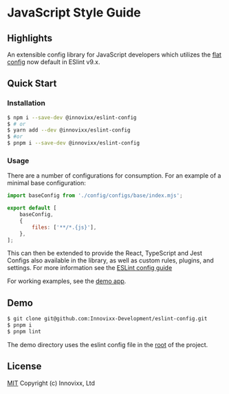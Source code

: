 # JavaScript Style Guide

## Highlights

An extensible config library for JavaScript developers which utilizes the [flat config](https://eslint.org/docs/latest/use/migrate-to-9.0.0#flat-linter) now default in ESlint v9.x.

## Quick Start

### Installation

```bash
$ npm i --save-dev @innovixx/eslint-config
$ # or
$ yarn add --dev @innovixx/eslint-config
$ #or
$ pnpm i --save-dev @innovixx/eslint-config
```

### Usage

There are a number of configurations for consumption. For an example of a minimal base configuration:

```javascript
import baseConfig from './config/configs/base/index.mjs';

export default [
	baseConfig,
	{
		files: ['**/*.{js}'],
	},
];
```
This can then be extended to provide the React, TypeScript and Jest Configs also available in the library, as well as custom rules, plugins, and settings. For more information see the [ESLint config guide](https://eslint.org/docs/latest/use/configure/configuration-files)

For working examples, see the [demo app](./demo).

## Demo

```bash
$ git clone git@github.com:Innovixx-Development/eslint-config.git
$ pnpm i
$ pnpm lint
```

The demo directory uses the eslint config file in the [root](https://github.com/innovixx/eslint-config/blob/master/eslint.config.mjs) of the project.

## License

[MIT](https://github.com/Innovixx-Development/eslint-config/blob/master/LICENSE) Copyright (c) Innovixx, Ltd